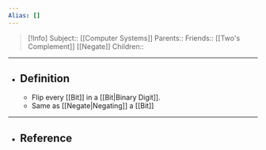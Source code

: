 ```yaml
---
Alias: []
---
```

> [!Info]
> Subject:: [[Computer Systems]]
> Parents:: 
> Friends:: [[Two's Complement]] [[Negate]]
> Children:: 
---
- ## Definition
	- Flip every [[Bit]] in a [[Bit|Binary Digit]].
	- Same as [[Negate|Negating]] a [[Bit]]
---
- ## Reference